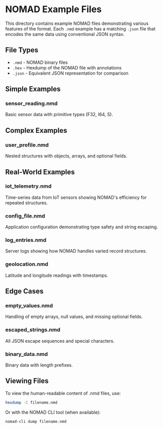 # NOMAD Example Files

This directory contains example NOMAD files demonstrating various features of the format.  Each `.nmd` example has a matching `.json` file that encodes the same data using conventional JSON syntax.

## File Types

- `.nmd` - NOMAD binary files
- `.hex` - Hexdump of the NOMAD file with annotations
- `.json` - Equivalent JSON representation for comparison

## Simple Examples

### sensor_reading.nmd
Basic sensor data with primitive types (F32, I64, S).

## Complex Examples

### user_profile.nmd
Nested structures with objects, arrays, and optional fields.

## Real-World Examples

### iot_telemetry.nmd
Time-series data from IoT sensors showing NOMAD's efficiency for repeated structures.

### config_file.nmd
Application configuration demonstrating type safety and string escaping.

### log_entries.nmd
Server logs showing how NOMAD handles varied record structures.

### geolocation.nmd
Latitude and longitude readings with timestamps.

## Edge Cases

### empty_values.nmd
Handling of empty arrays, null values, and missing optional fields.

### escaped_strings.nmd
All JSON escape sequences and special characters.

### binary_data.nmd
Binary data with length prefixes.

## Viewing Files

To view the human-readable content of .nmd files, use:
```bash
hexdump -C filename.nmd
```

Or with the NOMAD CLI tool (when available):
```bash
nomad-cli dump filename.nmd
```
